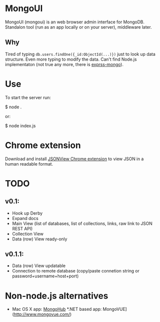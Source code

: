 # MongoUI

MongoUI (mongoui) is an web browser admin interface for MongoDB. Standalon tool (run as an app locally or on your server), middleware later.


## Why

Tired of typing `db.users.findOne({_id:ObjectId(...)})` just to look up data structure. Even more typing to modify the data. Can't find Node.js implementaton (not true any more, there is [exprss-mongo](https://github.com/andzdroid/mongo-express)).


# Use

To start the server run:

  $ node .

or:

  $ node index.js

# Chrome extension

Download and install [JSONView Chrome extension](https://chrome.google.com/webstore/detail/jsonview/chklaanhfefbnpoihckbnefhakgolnmc) to view JSON in a human readable format.

# TODO

## v0.1:

* Hook up Derby
* Expand docs
* Main View (list of databases, list of collections, links, raw link to JSON REST API)
* Collection View
* Data (row) View ready-only

## v0.1.1:

* Data (row) View updatable 
* Connection to remote database (copy/paste connetion string or password+username+host+port)

# Non-node.js alternatives

* Mac OS X app: [MongoHub](http://mongohub.todayclose.com/)
*.NET based app: MongoVUE](http://www.mongovue.com/)
